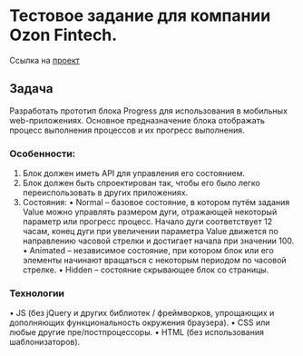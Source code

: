 # Тестовое задание для компании Ozon Fintech.

Ссылка на [проект](https://alexandrger.github.io/progress/)

## Задача

Разработать прототип блока Progress для использования в мобильных web-приложениях. Основное предназначение блока отображать процесс выполнения процессов и их прогресс выполнения.

### Особенности:

1. Блок должен иметь API для управления его состоянием.
2. Блок должен быть спроектирован так, чтобы его было легко переиспользовать в других приложениях.
3. Состояния:
   • Normal – базовое состояние, в котором путём задания Value можно управлять размером дуги, отражающей некоторый параметр или прогресс процесс. Начало дуги соответствует 12 часам, конец дуги при увеличении параметра Value движется по направлению часовой стрелки и достигает начала при значении 100.
   • Animated – независимое состояние, при котором блок или его элементы начинают вращаться с некоторым периодом по часовой стрелке.
   • Hidden – состояние скрывающее блок со страницы.

### Технологии

• JS (без jQuery и других библиотек / фреймворков, упрощающих и дополняющих функциональность окружения браузера).
• CSS или любые другие пре/постпроцессоры.
• HTML (без использования шаблонизаторов).
